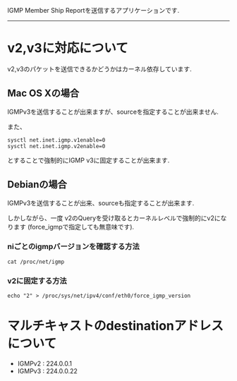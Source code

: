 
IGMP Member Ship Reportを送信するアプリケーションです.


---
# v2,v3に対応について
v2,v3のパケットを送信できるかどうかはカーネル依存しています.

## Mac OS Xの場合
IGMPv3を送信することが出来ますが、sourceを指定することが出来ません.

また、

    sysctl net.inet.igmp.v1enable=0
    sysctl net.inet.igmp.v2enable=0
    
とすることで強制的にIGMP v3に固定することが出来ます.


## Debianの場合
IGMPv3を送信することが出来、sourceも指定することが出来ます.

しかしながら、一度	v2のQueryを受け取るとカーネルレベルで強制的にv2になります
(force_igmpで指定しても無意味です).

### niごとのigmpバージョンを確認する方法
    cat /proc/net/igmp

###  v2に固定する方法
    echo "2" > /proc/sys/net/ipv4/conf/eth0/force_igmp_version


# マルチキャストのdestinationアドレスについて
*  IGMPv2 : 224.0.0.1
*  IGMPv3 : 224.0.0.22